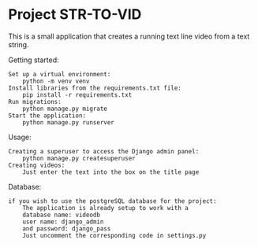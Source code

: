 # Project STR-TO-VID
This is a small application that creates a running text line video from a text string.

Getting started:
```
Set up a virtual environment:
    python -m venv venv
Install libraries from the requirements.txt file:
    pip install -r requirements.txt
Run migrations:
    python manage.py migrate
Start the application:
    python manage.py runserver
```

Usage:
```
Creating a superuser to access the Django admin panel:
    python manage.py createsuperuser
Creating videos:
    Just enter the text into the box on the title page
```
Database:
```
if you wish to use the postgreSQL database for the project:
    The application is already setup to work with a
    database name: videodb
    user name: django_admin
    and password: django_pass
    Just uncomment the corresponding code in settings.py
```

